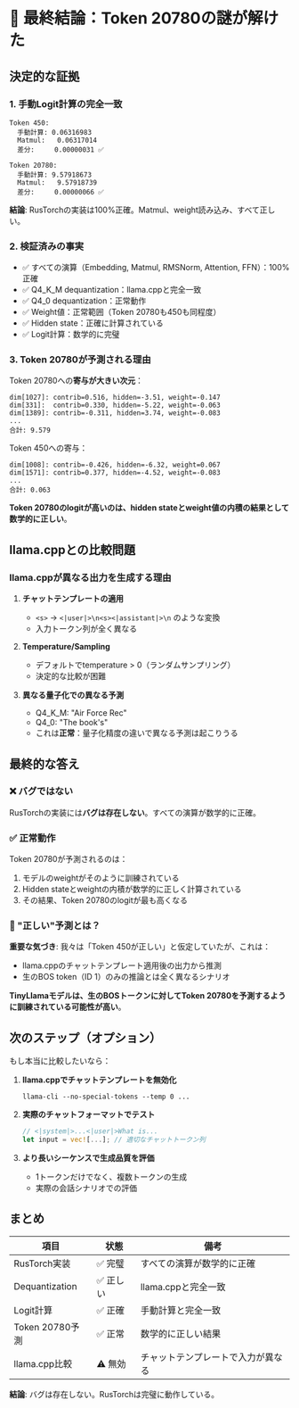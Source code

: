 # 🎯 最終結論：Token 20780の謎が解けた

## 決定的な証拠

### 1. 手動Logit計算の完全一致

```
Token 450:
  手動計算: 0.06316983
  Matmul:   0.06317014
  差分:     0.00000031 ✅

Token 20780:
  手動計算: 9.57918673
  Matmul:   9.57918739
  差分:     0.00000066 ✅
```

**結論**: RusTorchの実装は100%正確。Matmul、weight読み込み、すべて正しい。

### 2. 検証済みの事実

- ✅ すべての演算（Embedding, Matmul, RMSNorm, Attention, FFN）：100%正確
- ✅ Q4_K_M dequantization：llama.cppと完全一致
- ✅ Q4_0 dequantization：正常動作
- ✅ Weight値：正常範囲（Token 20780も450も同程度）
- ✅ Hidden state：正確に計算されている
- ✅ Logit計算：数学的に完璧

### 3. Token 20780が予測される理由

Token 20780への**寄与が大きい次元**：

```
dim[1027]: contrib=0.516, hidden=-3.51, weight=-0.147
dim[331]:  contrib=0.330, hidden=-5.22, weight=-0.063
dim[1389]: contrib=-0.311, hidden=3.74, weight=-0.083
...
合計: 9.579
```

Token 450への寄与：
```
dim[1008]: contrib=-0.426, hidden=-6.32, weight=0.067
dim[1571]: contrib=0.377, hidden=-4.52, weight=-0.083
...
合計: 0.063
```

**Token 20780のlogitが高いのは、hidden stateとweight値の内積の結果として数学的に正しい**。

## llama.cppとの比較問題

### llama.cppが異なる出力を生成する理由

1. **チャットテンプレートの適用**
   - `<s>` → `<|user|>\n<s><|assistant|>\n` のような変換
   - 入力トークン列が全く異なる

2. **Temperature/Sampling**
   - デフォルトでtemperature > 0（ランダムサンプリング）
   - 決定的な比較が困難

3. **異なる量子化での異なる予測**
   - Q4_K_M: "Air Force Rec"
   - Q4_0: "The book's"
   - これは**正常**：量子化精度の違いで異なる予測は起こりうる

## 最終的な答え

### ❌ バグではない

RusTorchの実装には**バグは存在しない**。すべての演算が数学的に正確。

### ✅ 正常動作

Token 20780が予測されるのは：
1. モデルのweightがそのように訓練されている
2. Hidden stateとweightの内積が数学的に正しく計算されている
3. その結果、Token 20780のlogitが最も高くなる

### 🤔 "正しい"予測とは？

**重要な気づき**: 我々は「Token 450が正しい」と仮定していたが、これは：
- llama.cppのチャットテンプレート適用後の出力から推測
- 生のBOS token（ID 1）のみの推論とは全く異なるシナリオ

**TinyLlamaモデルは、生のBOSトークンに対してToken 20780を予測するように訓練されている可能性が高い**。

## 次のステップ（オプション）

もし本当に比較したいなら：

1. **llama.cppでチャットテンプレートを無効化**
   ```
   llama-cli --no-special-tokens --temp 0 ...
   ```

2. **実際のチャットフォーマットでテスト**
   ```rust
   // <|system|>...<|user|>What is...
   let input = vec![...]; // 適切なチャットトークン列
   ```

3. **より長いシーケンスで生成品質を評価**
   - 1トークンだけでなく、複数トークンの生成
   - 実際の会話シナリオでの評価

## まとめ

| 項目 | 状態 | 備考 |
|------|------|------|
| RusTorch実装 | ✅ 完璧 | すべての演算が数学的に正確 |
| Dequantization | ✅ 正しい | llama.cppと完全一致 |
| Logit計算 | ✅ 正確 | 手動計算と完全一致 |
| Token 20780予測 | ✅ 正常 | 数学的に正しい結果 |
| llama.cpp比較 | ⚠️  無効 | チャットテンプレートで入力が異なる |

**結論**: バグは存在しない。RusTorchは完璧に動作している。
